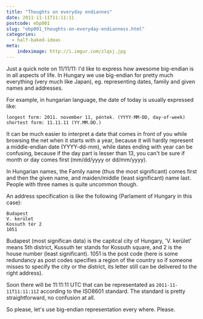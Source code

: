 ```yaml
---
title: "Thoughts on everyday endiannes"
date: 2011-11-11T11:11:11
postcode: ebp001
slug: "ebp001_thoughts-on-everyday-endianness.html"
categories:
  - half-baked-ideas
meta:
    indeximage: http://i.imgur.com/zlqxj.jpg
---
```


Just a quick note on 11/11/11: I'd like to express how awesome big-endian is in all aspects of life. In Hungary we use big-endian for pretty much everything (very much like Japan), eg. representing dates, family and given names and addresses.

<!--more-->

For example, in hungarian language, the date of today is usually expressed like:

	longest form: 2011. november 11, péntek. (YYYY-MM-DD, day-of-week)
	shortest form: 11.11.11 (YY.MM.DD.)

It can be much easier to interpret a date that comes in front of you while browsing the net when it starts with a year, because it will hardly represent a middle-endian date (YYYY-dd-mm), while dates ending with year can be confusing, because if the day part is lesser than 13, you can't be sure if month or day comes first (mm/dd/yyyy or dd/mm/yyyy).

In Hungarian names, the Family name (thus the most significant) comes first and then the given name, and maiden/middle (least significant) name last. People with three names is quite uncommon though.

An address specification is like the following (Parlament of Hungary in this case):

	Budapest
	V. kerület
	Kossuth tér 2
	1051

Budapest (most significan data) is the capitcal city of Hungary, 'V. kerület' means 5th district, Kussuth ter stands for Kossuth square, and 2 is the house number (least significant). 1051 is the post code (here is some redundancy as post codes specifies a region of the country so if someone misses to specify the city or the district, its letter still can be delivered to the right address).

Soon there will be 11:11:11 UTC that can be representated as `2011-11-11T11:11:11Z` according to the ISO8601 standard. The standard is pretty straightforward, no confusion at all.

So please, let's use big-endian representation every where. Please.
